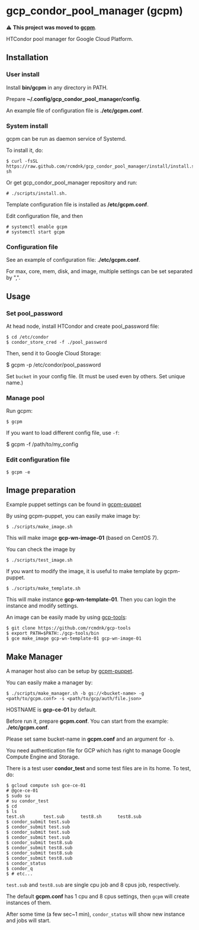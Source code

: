 # gcp_condor_pool_manager (gcpm)

:warning: **This project was moved to [gcpm](https://github.com/rcmdnk/gcpm)**.

HTCondor pool manager for Google Cloud Platform.

## Installation

### User install
Install **bin/gcpm** in any directory in PATH.

Prepare **~/.config/gcp_condor_pool_manager/config**.

An example file of configuration file is **./etc/gcpm.conf**.

### System install

gcpm can be run as daemon service of Systemd.

To install it, do:

    $ curl -fsSL https://raw.github.com/rcmdnk/gcp_condor_pool_manager/install/install.sh| sh

Or get gcp_condor_pool_manager repository and run:

    # ./scripts/install.sh.

Template configuration file is installed as **/etc/gcpm.conf**.

Edit configuration file, and then

    # systemctl enable gcpm
    # systemctl start gcpm

### Configuration file

See an example of configuration file: **./etc/gcpm.conf**.

For max, core, mem, disk, and image, multiple settings can be set separated by ",".

## Usage

### Set pool_password

At head node, install HTCondor and create pool_password file:

    $ cd /etc/condor
    $ condor_store_cred -f ./pool_password

Then, send it to Google Cloud Storage:

   $ gcpm -p /etc/condor/pool_password

Set `bucket` in your config file. (It must be used even by others. Set unique name.)

### Manage pool

Run gcpm:

    $ gcpm

If you want to load different config file, use `-f`:

   $ gcpm -f /path/to/my_config

### Edit configuration file

    $ gcpm -e

## Image preparation

Example puppet settings can be found in [gcpm-puppet](https://github.com/mickaneda/gcpm-puppet)

By using gcpm-puppet, you can easily make image by:

    $ ./scripts/make_image.sh

This will make image **gcp-wn-image-01** (based on CentOS 7).

You can check the image by

    $ ./scripts/test_image.sh

If you want to modify the image,
it is useful to make template by gcpm-puppet.

    $ ./scripts/make_template.sh

This will make instance **gcp-wn-template-01**.
Then you can login the instance and modify settings.

An image can be easily made by using
[gcp-tools](https://github.com/mickaneda/gcp-tools):

    $ git clone https://github.com/rcmdnk/gcp-tools
    $ export PATH=$PATH:./gcp-tools/bin
    $ gce make_image gcp-wn-template-01 gcp-wn-image-01

## Make Manager

A manager host also can be setup by [gcpm-puppet](https://github.com/rcmdnk/gcpm-puppet).

You can easily make a manager by:

    $ ./scripts/make_manager.sh -b gs://<bucket-name> -g <path/to/gcpm.conf> -s <path/to/gcp/auth/file.json>

HOSTNAME is **gcp-ce-01** by default.

Before run it, prepare **gcpm.conf**.
You can start from the example: **./etc/gcpm.conf**.

Please set same bucket-name in **gcpm.conf** and an argument for `-b`.

You need authentication file for GCP which has right to manage Google Compute Engine and Storage.

There is a test user **condor_test** and some test files are in its home.
To test, do:

    $ gcloud compute ssh gce-ce-01
    # @gce-ce-01
    $ sudo su
    # su condor_test
    $ cd
    $ ls
    test.sh       test.sub      test8.sh      test8.sub
    $ condor_submit test.sub
    $ condor_submit test.sub
    $ condor_submit test.sub
    $ condor_submit test.sub
    $ condor_submit test8.sub
    $ condor_submit test8.sub
    $ condor_submit test8.sub
    $ condor_submit test8.sub
    $ condor_status
    $ condor_q
    $ # etc...

`test.sub` and `test8.sub` are single cpu job and 8 cpus job, respectively.

The default **gcpm.conf** has 1 cpu and 8 cpus settings,
then `gcpm` will create instances of them.

After some time (a few sec~1 min), `condor_status` will show new instance and jobs will start.

